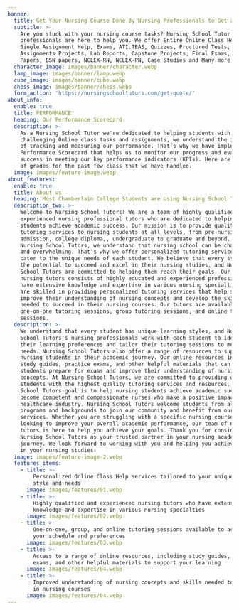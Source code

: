```yaml
---
banner:
  title: Get Your Nursing Course Done By Nursing Professionals to Get an A
  subtitle: >-
    Are you stuck with your nursing course tasks? Nursing School Tutor's Nursing
    professionals are here to help you. We offer Entire Online Class Help,
    Single Assignment Help, Exams, ATI.TEAS, Quizzes, Proctored Tests, Midterms
    Assignments Projects, Lab Reports, Capstone Projects, Final Exams, Research
    Papers, BSN papers, NCLEX-RN, NCLEX-PN, Case Studies and Many more!
  character_image: images/banner/character.webp
  lamp_image: images/banner/lamp.webp
  cube_image: images/banner/cube.webp
  chess_image: images/banner/chess.webp
  form_action: 'https://nursingschooltutors.com/get-quote/'
about_info:
  enable: true
  title: PERFORMANCE
  heading: Our Performance Scorecard
  description: >-
    As a Nursing School Tutor we're dedicated to helping students with
    challenging Online class tasks and assignments, we understand the importance
    of tracking and measuring our performance. That’s why we have implemented a
    Performance Scorecard that helps us to monitor our progress and evaluate our
    success in meeting our key performance indicators (KPIs). Here are samples
    of grades for the past few class that we have handled. 
  image: images/feature-image.webp
about_features:
  enable: true
  title: About us
  heading: Most Chamberlain College Students are Using Nursing School Tutors!
  description_two: >-
    Welcome to Nursing School Tutors! We are a team of highly qualified and
    experienced nursing professional tutors who are dedicated to helping nursing
    students achieve academic success. Our mission is to provide quality
    tutoring services to nursing students at all levels, from pre-nursing
    admission, college diploma,, undergraduate to graduate and beyond. At
    Nursing School Tutors, we understand that nursing school can be challenging
    and overwhelming. That’s why we offer personalized tutoring services that
    cater to the unique needs of each student. We believe that every student has
    the potential to succeed and excel in their nursing studies, and Nursing
    School Tutors are committed to helping them reach their goals. Our team of
    nursing tutors consists of highly educated and experienced professionals who
    have extensive knowledge and expertise in various nursing specialties. They
    are skilled in providing personalized tutoring services that help students
    improve their understanding of nursing concepts and develop the skills
    needed to succeed in their nursing courses. Our tutors are available for
    one-on-one tutoring sessions, group tutoring sessions, and online tutoring
    sessions. 
  description: >-
    We understand that every student has unique learning styles, and Nursing
    School Tutors's nursing professionals work with each student to identify
    their learning preferences and tailor their tutoring sessions to meet their
    needs. Nursing School Tutors also offer a range of resources to support
    nursing students in their academic journey. Our online resources include
    study guides, practice exams, and other helpful materials that can help
    students prepare for exams and improve their understanding of nursing
    concepts. At Nursing School Tutors, we are committed to providing our
    students with the highest quality tutoring services and resources. Nursing
    School Tutors goal is to help nursing students achieve academic success and
    become competent and compassionate nurses who make a positive impact on the
    healthcare industry. Nursing School Tutors welcome students from all nursing
    programs and backgrounds to join our community and benefit from our
    services. Whether you are struggling with a specific nursing course or
    looking to improve your overall academic performance, our team of nursing
    tutors is here to help you achieve your goals. Thank you for considering
    Nursing School Tutors as your trusted partner in your nursing academic
    journey. We look forward to working with you and helping you achieve success
    in your nursing studies!
  image: images/feature-image-2.webp
  features_items:
    - title: >-
        Personalized Online Class Help services tailored to your unique learning
        style and needs
      image: images/features/01.webp
    - title: >-
        Highly qualified and experienced nursing tutors who have extensive
        knowledge and expertise in various nursing specialties
      image: images/features/02.webp
    - title: >-
        One-on-one, group, and online tutoring sessions available to accommodate
        your schedule and preferences
      image: images/features/03.webp
    - title: >-
        Access to a range of online resources, including study guides, practice
        exams, and other helpful materials to support your learning
      image: images/features/04.webp
    - title: >-
        Improved understanding of nursing concepts and skills needed to succeed
        in nursing courses
      image: images/features/04.webp
---
```


